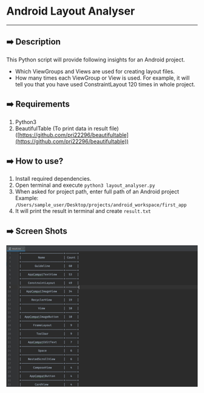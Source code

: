 # Android Layout Analyser

---

## ➡️ Description

This Python script will provide following insights for an Android project.

- Which ViewGroups and Views are used for creating layout files.
- How many times each ViewGroup or View is used. For example, it will tell you that you have used ConstraintLayout 120 times in whole project.

## ➡️ Requirements

1. Python3
2. BeautifulTable (To print data in result file) ([https://github.com/pri22296/beautifultable](https://github.com/pri22296/beautifultable))

## ➡️ How to use?

1. Install required dependencies.
2. Open terminal and execute `python3 layout_analyser.py`
3. When asked for project path, enter full path of an Android project
Example: `/Users/sample_user/Desktop/projects/android_workspace/first_app` 
4. It will print the result in terminal and create `result.txt`

## ➡️ Screen Shots

![sample_screenshot.jpg](./screen_shots/sample_screenshot.jpg)